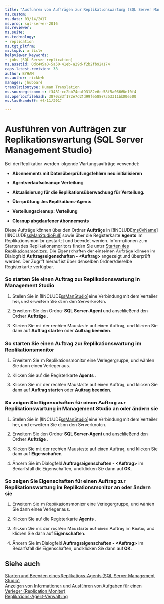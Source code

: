 ```yaml
---
title: "Ausführen von Aufträgen zur Replikationswartung (SQL Server Management Studio) | Microsoft-Dokumentation"
ms.custom: 
ms.date: 03/14/2017
ms.prod: sql-server-2016
ms.reviewer: 
ms.suite: 
ms.technology:
- replication
ms.tgt_pltfrm: 
ms.topic: article
helpviewer_keywords:
- jobs [SQL Server replication]
ms.assetid: 0dc485a0-5a50-41eb-a29d-f2b2fb920174
caps.latest.revision: 38
author: BYHAM
ms.author: rickbyh
manager: jhubbard
translationtype: Human Translation
ms.sourcegitcommit: f3481fcc2bb74eaf93182e6cc58f5a06666e10f4
ms.openlocfilehash: 3870cd3f172e7d24d99fe58867353311bb00e500
ms.lasthandoff: 04/11/2017

---
```

# <a name="run-replication-maintenance-jobs-sql-server-management-studio"></a>Ausführen von Aufträgen zur Replikationswartung (SQL Server Management Studio)
  Bei der Replikation werden folgende Wartungsaufträge verwendet:  
  
-   **Abonnements mit Datenüberprüfungsfehlern neu initialisieren**  
  
-   **Agentverlaufscleanup: Verteilung**  
  
-   **Aktualisierung für die Replikationsüberwachung für Verteilung.**  
  
-   **Überprüfung des Replikations-Agents**  
  
-   **Verteilungscleanup: Verteilung**  
  
-   **Cleanup abgelaufener Abonnements**  
  
 Diese Aufträge können über den Ordner **Aufträge** in [!INCLUDE[msCoName](../../../includes/msconame-md.md)] [!INCLUDE[ssManStudioFull](../../../includes/ssmanstudiofull-md.md)] sowie über die Registerkarte **Agents** im Replikationsmonitor gestartet und beendet werden. Informationen zum Starten des Replikationsmonitors finden Sie unter [Starten des Replikationsmonitors](../../../relational-databases/replication/monitor/start-the-replication-monitor.md). Die Eigenschaften der einzelnen Aufträge können im Dialogfeld **Auftragseigenschaften - \<Auftrag>** angezeigt und überprüft werden. Der Zugriff hierauf ist über denselben Ordner/dieselbe Registerkarte verfügbar.  
  
### <a name="to-start-or-stop-a-replication-maintenance-job-in-management-studio"></a>So starten Sie einen Auftrag zur Replikationswartung in Management Studio  
  
1.  Stellen Sie in [!INCLUDE[ssManStudio](../../../includes/ssmanstudio-md.md)]eine Verbindung mit dem Verteiler her, und erweitern Sie dann den Serverknoten.  
  
2.  Erweitern Sie den Ordner **SQL Server-Agent** und anschließend den Ordner **Aufträge** .  
  
3.  Klicken Sie mit der rechten Maustaste auf einen Auftrag, und klicken Sie dann auf **Auftrag starten** oder **Auftrag beenden**.  
  
### <a name="to-start-or-stop-a-replication-maintenance-job-in-replication-monitor"></a>So starten Sie einen Auftrag zur Replikationswartung im Replikationsmonitor  
  
1.  Erweitern Sie im Replikationsmonitor eine Verlegergruppe, und wählen Sie dann einen Verleger aus.  
  
2.  Klicken Sie auf die Registerkarte **Agents** .  
  
3.  Klicken Sie mit der rechten Maustaste auf einen Auftrag, und klicken Sie dann auf **Auftrag starten** oder **Auftrag beenden**.  
  
### <a name="to-view-and-modify-properties-for-a-replication-maintenance-job-in-management-studio"></a>So zeigen Sie Eigenschaften für einen Auftrag zur Replikationswartung in Management Studio an oder ändern sie  
  
1.  Stellen Sie in [!INCLUDE[ssManStudio](../../../includes/ssmanstudio-md.md)]eine Verbindung mit dem Verteiler her, und erweitern Sie dann den Serverknoten.  
  
2.  Erweitern Sie den Ordner **SQL Server-Agent** und anschließend den Ordner **Aufträge** .  
  
3.  Klicken Sie mit der rechten Maustaste auf einen Auftrag, und klicken Sie dann auf **Eigenschaften**.  
  
4.  Ändern Sie im Dialogfeld **Auftragseigenschaften - \<Auftrag>** im Bedarfsfall die Eigenschaften, und klicken Sie dann auf **OK**.  
  
### <a name="to-view-and-modify-properties-for-a-replication-maintenance-job-in-replication-monitor"></a>So zeigen Sie Eigenschaften für einen Auftrag zur Replikationswartung im Replikationsmonitor an oder ändern sie  
  
1.  Erweitern Sie im Replikationsmonitor eine Verlegergruppe, und wählen Sie dann einen Verleger aus.  
  
2.  Klicken Sie auf die Registerkarte **Agents** .  
  
3.  Klicken Sie mit der rechten Maustaste auf einen Auftrag im Raster, und klicken Sie dann auf **Eigenschaften**.  
  
4.  Ändern Sie im Dialogfeld **Auftragseigenschaften - \<Auftrag>** im Bedarfsfall die Eigenschaften, und klicken Sie dann auf **OK**.  
  
## <a name="see-also"></a>Siehe auch  
 [Starten und Beenden eines Replikations-Agents &#40;SQL Server Management Studio&#41;](../../../relational-databases/replication/agents/start-and-stop-a-replication-agent-sql-server-management-studio.md)   
 [Anzeigen von Informationen und Ausführen von Aufgaben für einen Verleger &#40;Replication Monitor&#41;](../../../relational-databases/replication/monitor/view-information-and-perform-tasks-for-a-publisher-replication-monitor.md)   
 [Replikations-Agent-Verwaltung](../../../relational-databases/replication/agents/replication-agent-administration.md)  
  
  
